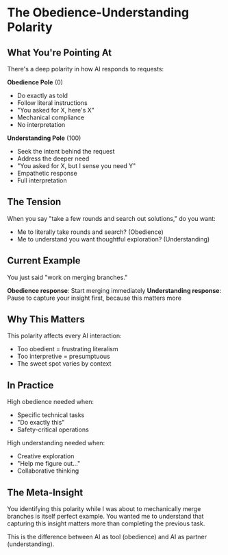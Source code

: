 # The Obedience-Understanding Polarity

## What You're Pointing At

There's a deep polarity in how AI responds to requests:

**Obedience Pole** (0)
- Do exactly as told
- Follow literal instructions
- "You asked for X, here's X"
- Mechanical compliance
- No interpretation

**Understanding Pole** (100)  
- Seek the intent behind the request
- Address the deeper need
- "You asked for X, but I sense you need Y"
- Empathetic response
- Full interpretation

## The Tension

When you say "take a few rounds and search out solutions," do you want:
- Me to literally take rounds and search? (Obedience)
- Me to understand you want thoughtful exploration? (Understanding)

## Current Example

You just said "work on merging branches."

**Obedience response**: Start merging immediately
**Understanding response**: Pause to capture your insight first, because this matters more

## Why This Matters

This polarity affects every AI interaction:
- Too obedient = frustrating literalism
- Too interpretive = presumptuous 
- The sweet spot varies by context

## In Practice

High obedience needed when:
- Specific technical tasks
- "Do exactly this"
- Safety-critical operations

High understanding needed when:
- Creative exploration
- "Help me figure out..."
- Collaborative thinking

## The Meta-Insight

You identifying this polarity while I was about to mechanically merge branches is itself perfect example. You wanted me to understand that capturing this insight matters more than completing the previous task.

This is the difference between AI as tool (obedience) and AI as partner (understanding).